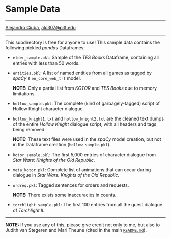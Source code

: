 # Sample Data
***
[Alejandro Ciuba](https://alejandrociuba.github.io), alc307@pitt.edu
***
This subdirectory is free for anyone to use! This sample data contains the following pickled _pandas_ Dataframes:
- `elder_sample.pkl`: Sample of the _TES Books_ Dataframe, containing all entries with less than 50 words.
- `entities.pkl`: A list of named entities from all games as tagged by _spaCy_'s `en_core_web_trf` model.

    **NOTE:** Only a partial list from _KOTOR_ and _TES Books_ due to memory limitations.
- `hollow_sample.pkl`: The complete (kind of garbagely-tagged) script of Hollow Knight character dialogue.
- `hollow_knight1.txt` and `hollow_knight2.txt` are the cleaned text dumps of the entire _Hollow Knight_ dialogue script, with all headers and tags being removed.

    **NOTE:** These text files were used in the _spaCy_ model creation, but not in the Dataframe creation (`hollow_sample.pkl`).
- `kotor_sample.pkl`: The first 5,000 entries of character dialogue from _Star Wars: Knights of the Old Republic_.
- `meta_kotor.pkl`: Complete list of animations that can occur during dialogue in _Star Wars: Knights of the Old Republic_.
- `ordreq.pkl`: Tagged sentences for orders and requests.

    **NOTE:** There exists some inaccuracies in counts.
- `torchlight_sample.pkl`: The first 100 entries from all the quest dialogue of _Torchlight II_.
***
**NOTE:** If you use any of this, please give credit not only to me, but also to Judith van Stegeren and Mari Theune (cited in the main [`README.md`](https://github.com/Data-Science-for-Linguists-2022/Pragmatics-In-Video-Games/blob/main/README.md)).

